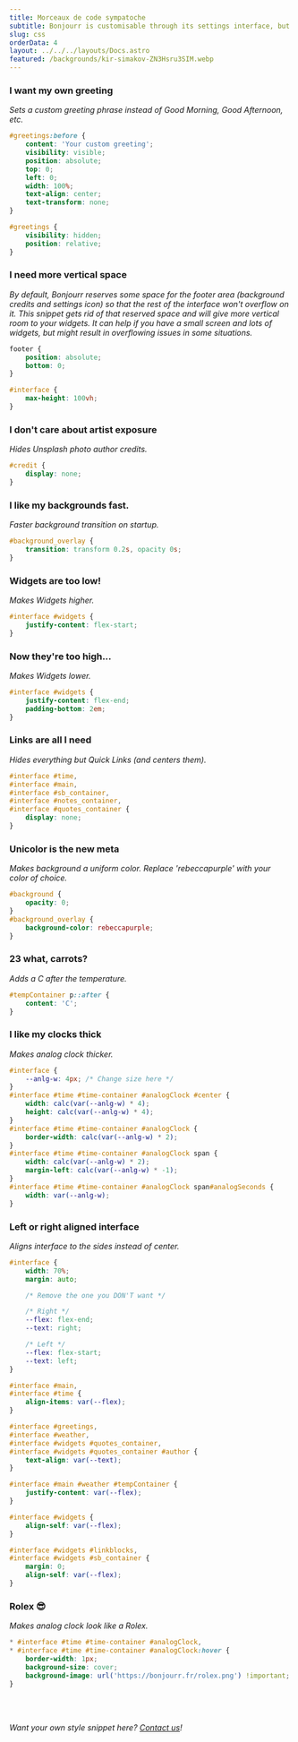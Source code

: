 ```yaml
---
title: Morceaux de code sympatoche
subtitle: Bonjourr is customisable through its settings interface, but there are many more things you can do! Copy and paste those style snippets in their dedicated section of the settings to unlock some new possibilities.
slug: css
orderData: 4
layout: ../../../layouts/Docs.astro
featured: /backgrounds/kir-simakov-ZN3Hsru3SIM.webp
---
```


### I want my own greeting

_Sets a custom greeting phrase instead of Good Morning, Good Afternoon, etc._

```css
#greetings:before {
	content: 'Your custom greeting';
	visibility: visible;
	position: absolute;
	top: 0;
	left: 0;
	width: 100%;
	text-align: center;
	text-transform: none;
}

#greetings {
	visibility: hidden;
	position: relative;
}
```

### I need more vertical space

_By default, Bonjourr reserves some space for the footer area (background credits and settings icon) so that the rest of the interface won't overflow on it. This snippet gets rid of that reserved space and will give more vertical room to your widgets. It can help if you have a small screen and lots of widgets, but might result in overflowing issues in some situations._

```css
footer {
	position: absolute;
	bottom: 0;
}

#interface {
	max-height: 100vh;
}
```

### I don't care about artist exposure

_Hides Unsplash photo author credits._

```css
#credit {
	display: none;
}
```

### I like my backgrounds fast.

_Faster background transition on startup._

```css
#background_overlay {
	transition: transform 0.2s, opacity 0s;
}
```

### Widgets are too low!

_Makes Widgets higher._

```css
#interface #widgets {
	justify-content: flex-start;
}
```

### Now they're too high...

_Makes Widgets lower._

```css
#interface #widgets {
	justify-content: flex-end;
	padding-bottom: 2em;
}
```

### Links are all I need

_Hides everything but Quick Links (and centers them)._

```css
#interface #time,
#interface #main,
#interface #sb_container,
#interface #notes_container,
#interface #quotes_container {
	display: none;
}
```

### Unicolor is the new meta

_Makes background a uniform color. Replace 'rebeccapurple' with your color of choice._

```css
#background {
	opacity: 0;
}
#background_overlay {
	background-color: rebeccapurple;
}
```

### 23 what, carrots?

_Adds a C after the temperature._

```css
#tempContainer p::after {
	content: 'C';
}
```

### I like my clocks thick

_Makes analog clock thicker._

```css
#interface {
	--anlg-w: 4px; /* Change size here */
}
#interface #time #time-container #analogClock #center {
	width: calc(var(--anlg-w) * 4);
	height: calc(var(--anlg-w) * 4);
}
#interface #time #time-container #analogClock {
	border-width: calc(var(--anlg-w) * 2);
}
#interface #time #time-container #analogClock span {
	width: calc(var(--anlg-w) * 2);
	margin-left: calc(var(--anlg-w) * -1);
}
#interface #time #time-container #analogClock span#analogSeconds {
	width: var(--anlg-w);
}
```

### Left or right aligned interface

_Aligns interface to the sides instead of center._

```css
#interface {
	width: 70%;
	margin: auto;

	/* Remove the one you DON'T want */

	/* Right */
	--flex: flex-end;
	--text: right;

	/* Left */
	--flex: flex-start;
	--text: left;
}

#interface #main,
#interface #time {
	align-items: var(--flex);
}

#interface #greetings,
#interface #weather,
#interface #widgets #quotes_container,
#interface #widgets #quotes_container #author {
	text-align: var(--text);
}

#interface #main #weather #tempContainer {
	justify-content: var(--flex);
}

#interface #widgets {
	align-self: var(--flex);
}

#interface #widgets #linkblocks,
#interface #widgets #sb_container {
	margin: 0;
	align-self: var(--flex);
}
```

### Rolex 😎

_Makes analog clock look like a Rolex._

```css
* #interface #time #time-container #analogClock,
* #interface #time #time-container #analogClock:hover {
	border-width: 1px;
	background-size: cover;
	background-image: url('https://bonjourr.fr/rolex.png') !important;
}
```

<br><br>

_Want your own style snippet here? [Contact us](/#further)!_

